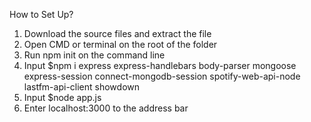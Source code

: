 How to Set Up?

1. Download the source files and extract the file
2. Open CMD or terminal on the root of the folder
3. Run npm init on the command line
4. Input $npm i express express-handlebars body-parser mongoose express-session connect-mongodb-session spotify-web-api-node lastfm-api-client showdown
5. Input $node app.js
6. Enter localhost:3000 to the address bar
